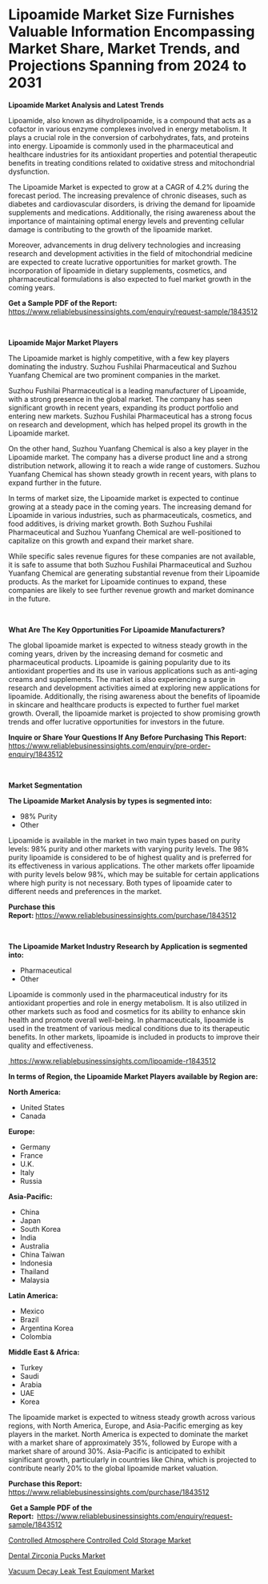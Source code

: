 <p><h1>Lipoamide Market Size Furnishes Valuable Information Encompassing Market Share, Market Trends, and Projections Spanning from 2024 to 2031</h1></p><p><strong>Lipoamide Market Analysis and Latest Trends</strong></p>
<p><p>Lipoamide, also known as dihydrolipoamide, is a compound that acts as a cofactor in various enzyme complexes involved in energy metabolism. It plays a crucial role in the conversion of carbohydrates, fats, and proteins into energy. Lipoamide is commonly used in the pharmaceutical and healthcare industries for its antioxidant properties and potential therapeutic benefits in treating conditions related to oxidative stress and mitochondrial dysfunction.</p><p>The Lipoamide Market is expected to grow at a CAGR of 4.2% during the forecast period. The increasing prevalence of chronic diseases, such as diabetes and cardiovascular disorders, is driving the demand for lipoamide supplements and medications. Additionally, the rising awareness about the importance of maintaining optimal energy levels and preventing cellular damage is contributing to the growth of the lipoamide market.</p><p>Moreover, advancements in drug delivery technologies and increasing research and development activities in the field of mitochondrial medicine are expected to create lucrative opportunities for market growth. The incorporation of lipoamide in dietary supplements, cosmetics, and pharmaceutical formulations is also expected to fuel market growth in the coming years.</p></p>
<p><strong>Get a Sample PDF of the Report:&nbsp;</strong> <a href="https://www.reliablebusinessinsights.com/enquiry/request-sample/1843512">https://www.reliablebusinessinsights.com/enquiry/request-sample/1843512</a></p>
<p>&nbsp;</p>
<p><strong>Lipoamide Major Market Players</strong></p>
<p><p>The Lipoamide market is highly competitive, with a few key players dominating the industry. Suzhou Fushilai Pharmaceutical and Suzhou Yuanfang Chemical are two prominent companies in the market.</p><p>Suzhou Fushilai Pharmaceutical is a leading manufacturer of Lipoamide, with a strong presence in the global market. The company has seen significant growth in recent years, expanding its product portfolio and entering new markets. Suzhou Fushilai Pharmaceutical has a strong focus on research and development, which has helped propel its growth in the Lipoamide market.</p><p>On the other hand, Suzhou Yuanfang Chemical is also a key player in the Lipoamide market. The company has a diverse product line and a strong distribution network, allowing it to reach a wide range of customers. Suzhou Yuanfang Chemical has shown steady growth in recent years, with plans to expand further in the future.</p><p>In terms of market size, the Lipoamide market is expected to continue growing at a steady pace in the coming years. The increasing demand for Lipoamide in various industries, such as pharmaceuticals, cosmetics, and food additives, is driving market growth. Both Suzhou Fushilai Pharmaceutical and Suzhou Yuanfang Chemical are well-positioned to capitalize on this growth and expand their market share.</p><p>While specific sales revenue figures for these companies are not available, it is safe to assume that both Suzhou Fushilai Pharmaceutical and Suzhou Yuanfang Chemical are generating substantial revenue from their Lipoamide products. As the market for Lipoamide continues to expand, these companies are likely to see further revenue growth and market dominance in the future.</p></p>
<p>&nbsp;</p>
<p><strong>What Are The Key Opportunities For Lipoamide Manufacturers?</strong></p>
<p><p>The global lipoamide market is expected to witness steady growth in the coming years, driven by the increasing demand for cosmetic and pharmaceutical products. Lipoamide is gaining popularity due to its antioxidant properties and its use in various applications such as anti-aging creams and supplements. The market is also experiencing a surge in research and development activities aimed at exploring new applications for lipoamide. Additionally, the rising awareness about the benefits of lipoamide in skincare and healthcare products is expected to further fuel market growth. Overall, the lipoamide market is projected to show promising growth trends and offer lucrative opportunities for investors in the future.</p></p>
<p><strong>Inquire or Share Your Questions If Any Before Purchasing This Report:</strong> <a href="https://www.reliablebusinessinsights.com/enquiry/pre-order-enquiry/1843512">https://www.reliablebusinessinsights.com/enquiry/pre-order-enquiry/1843512</a></p>
<p>&nbsp;</p>
<p><strong>Market Segmentation</strong></p>
<p><strong>The Lipoamide Market Analysis by types is segmented into:</strong></p>
<p><ul><li>98% Purity</li><li>Other</li></ul></p>
<p><p>Lipoamide is available in the market in two main types based on purity levels: 98% purity and other markets with varying purity levels. The 98% purity lipoamide is considered to be of highest quality and is preferred for its effectiveness in various applications. The other markets offer lipoamide with purity levels below 98%, which may be suitable for certain applications where high purity is not necessary. Both types of lipoamide cater to different needs and preferences in the market.</p></p>
<p><strong>Purchase this Report:&nbsp;</strong><a href="https://www.reliablebusinessinsights.com/purchase/1843512">https://www.reliablebusinessinsights.com/purchase/1843512</a></p>
<p>&nbsp;</p>
<p><strong>The Lipoamide Market Industry Research by Application is segmented into:</strong></p>
<p><ul><li>Pharmaceutical</li><li>Other</li></ul></p>
<p><p>Lipoamide is commonly used in the pharmaceutical industry for its antioxidant properties and role in energy metabolism. It is also utilized in other markets such as food and cosmetics for its ability to enhance skin health and promote overall well-being. In pharmaceuticals, lipoamide is used in the treatment of various medical conditions due to its therapeutic benefits. In other markets, lipoamide is included in products to improve their quality and effectiveness.</p></p>
<p><a href="https://www.reliablebusinessinsights.com/lipoamide-r1843512">&nbsp;https://www.reliablebusinessinsights.com/lipoamide-r1843512</a></p>
<p><strong>In terms of Region, the Lipoamide Market Players available by Region are:</strong></p>
<p>
    <p> <strong> North America: </strong>
        <ul>
            <li>United States</li>
            <li>Canada</li>
        </ul>
        </p> 
    <p> <strong> Europe: </strong>
        <ul>
            <li>Germany</li>
            <li>France</li>
            <li>U.K.</li>
            <li>Italy</li>
            <li>Russia</li>
        </ul>
        </p> 
    <p> <strong> Asia-Pacific: </strong>
        <ul>
            <li>China</li>
            <li>Japan</li>
            <li>South Korea</li>
            <li>India</li>
            <li>Australia</li>
            <li>China Taiwan</li>
            <li>Indonesia</li>
            <li>Thailand</li>
            <li>Malaysia</li>
        </ul>
        </p> 
    <p> <strong> Latin America: </strong>
        <ul>
            <li>Mexico</li>
            <li>Brazil</li>
            <li>Argentina Korea</li>
            <li>Colombia</li>
        </ul>
        </p> 
    <p> <strong> Middle East & Africa: </strong>
        <ul>
            <li>Turkey</li>
            <li>Saudi</li>
            <li>Arabia</li>
            <li>UAE</li>
            <li>Korea</li>
        </ul>
    </p>
    </p>
<p><p>The lipoamide market is expected to witness steady growth across various regions, with North America, Europe, and Asia-Pacific emerging as key players in the market. North America is expected to dominate the market with a market share of approximately 35%, followed by Europe with a market share of around 30%. Asia-Pacific is anticipated to exhibit significant growth, particularly in countries like China, which is projected to contribute nearly 20% to the global lipoamide market valuation.</p></p>
<p><strong>Purchase this Report: </strong><a href="https://www.reliablebusinessinsights.com/purchase/1843512">https://www.reliablebusinessinsights.com/purchase/1843512</a></p>
<p>&nbsp;<strong>Get a Sample PDF of the Report:&nbsp;&nbsp;</strong><a href="https://www.reliablebusinessinsights.com/enquiry/request-sample/1843512">https://www.reliablebusinessinsights.com/enquiry/request-sample/1843512</a></p>
<p><strong></strong></p>
<p><p><a href="https://github.com/lukmanduiky01/Market-Research-Report-List-1/blob/main/controlled-atmosphere-controlled-cold-storage-market.md">Controlled Atmosphere Controlled Cold Storage Market</a></p><p><a href="https://github.com/khlifeservices/Market-Research-Report-List-1/blob/main/dental-zirconia-pucks-market.md">Dental Zirconia Pucks Market</a></p><p><a href="https://github.com/theanastasiyah/Market-Research-Report-List-1/blob/main/vacuum-decay-leak-test-equipment-market.md">Vacuum Decay Leak Test Equipment Market</a></p></p>